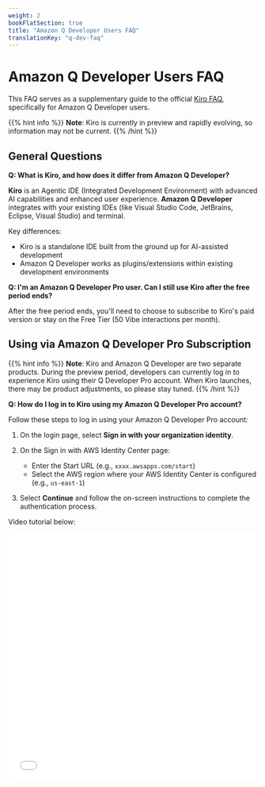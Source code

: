 ```yaml
---
weight: 2
bookFlatSection: true
title: "Amazon Q Developer Users FAQ"
translationKey: "q-dev-faq"
---
```


# Amazon Q Developer Users FAQ

This FAQ serves as a supplementary guide to the official [Kiro FAQ](https://kiro.dev/faq/), specifically for Amazon Q Developer users.

{{% hint info %}}
**Note**: Kiro is currently in preview and rapidly evolving, so information may not be current.
{{% /hint %}}

## General Questions

**Q: What is Kiro, and how does it differ from Amazon Q Developer?**

**Kiro** is an Agentic IDE (Integrated Development Environment) with advanced AI capabilities and enhanced user experience. **Amazon Q Developer** integrates with your existing IDEs (like Visual Studio Code, JetBrains, Eclipse, Visual Studio) and terminal.

Key differences:
- Kiro is a standalone IDE built from the ground up for AI-assisted development
- Amazon Q Developer works as plugins/extensions within existing development environments

**Q: I'm an Amazon Q Developer Pro user. Can I still use Kiro after the free period ends?**

After the free period ends, you'll need to choose to subscribe to Kiro's paid version or stay on the Free Tier (50 Vibe interactions per month).

## Using via Amazon Q Developer Pro Subscription

{{% hint info %}}
**Note**: Kiro and Amazon Q Developer are two separate products. During the preview period, developers can currently log in to experience Kiro using their Q Developer Pro account. When Kiro launches, there may be product adjustments, so please stay tuned.
{{% /hint %}}

**Q: How do I log in to Kiro using my Amazon Q Developer Pro account?**

Follow these steps to log in using your Amazon Q Developer Pro account:

1. On the login page, select **Sign in with your organization identity**.

2. On the Sign in with AWS Identity Center page:
   - Enter the Start URL (e.g., `xxxx.awsapps.com/start`)
   - Select the AWS region where your AWS Identity Center is configured (e.g., `us-east-1`)

3. Select **Continue** and follow the on-screen instructions to complete the authentication process.

Video tutorial below:
<iframe src="//player.bilibili.com/player.html?isOutside=true&aid=114880124289102&bvid=BV1MMuoz2E5e&cid=31151491993&p=1&autoplay=0" scrolling="no" border="0" frameborder="no" framespacing="0" allowfullscreen="true" style="width: 100%; height: 500px;"></iframe>